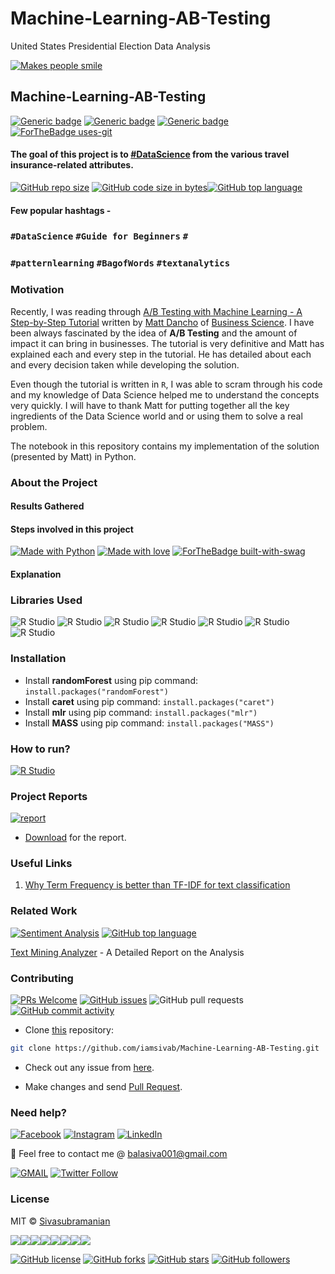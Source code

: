 # Machine-Learning-AB-Testing
United States Presidential Election Data Analysis

[![Makes people smile](https://forthebadge.com/images/badges/makes-people-smile.svg)](https://github.com/iamsivab)
## Machine-Learning-AB-Testing

[![Generic badge](https://img.shields.io/badge/Datascience-Beginners-Red.svg?style=for-the-badge)](https://github.com/iamsivab/Machine-Learning-AB-Testing) 
[![Generic badge](https://img.shields.io/badge/LinkedIn-Connect-blue.svg?style=for-the-badge&logo=linkedin&logoColor=white)](https://www.linkedin.com/in/iamsivab/) [![Generic badge](https://img.shields.io/badge/Python-Language-blue.svg?style=for-the-badge)](https://github.com/iamsivab/Machine-Learning-AB-Testing) [![ForTheBadge uses-git](http://ForTheBadge.com/images/badges/uses-git.svg)](https://GitHub.com/)

#### The goal of this project is to [#DataScience](https://github.com/iamsivab/Machine-Learning-AB-Testing) from the various travel insurance-related attributes.

[![GitHub repo size](https://img.shields.io/github/repo-size/iamsivab/Machine-Learning-AB-Testing.svg?logo=github&style=social)](https://github.com/iamsivab) [![GitHub code size in bytes](https://img.shields.io/github/languages/code-size/iamsivab/Machine-Learning-AB-Testing.svg?logo=git&style=social)](https://github.com/iamsivab/)[![GitHub top language](https://img.shields.io/github/languages/top/iamsivab/Machine-Learning-AB-Testing.svg?logo=python&style=social)](https://github.com/iamsivab)

#### Few popular hashtags - 
### `#DataScience` `#Guide for Beginners` `#`
### `#patternlearning` `#BagofWords` `#textanalytics`

### Motivation

Recently, I was reading through [A/B Testing with Machine Learning - A Step-by-Step Tutorial](https://www.business-science.io/business/2019/03/11/ab-testing-machine-learning.html) written by [Matt Dancho](https://www.linkedin.com/in/mattdancho/) of [Business Science](https://www.business-science.io). I have been always fascinated by the idea of **A/B Testing** and the amount of impact it can bring in businesses. The tutorial is very definitive and Matt has explained each and every step in the tutorial. He has detailed about each and every decision taken while developing the solution. 

Even though the tutorial is written in `R`, I was able to scram through his code and my knowledge of Data Science helped me to understand the concepts very quickly. I will have to thank Matt for putting together all the key ingredients of the Data Science world and or using them to solve a real problem.  

The notebook in this repository contains my implementation of the solution (presented by Matt) in Python. 


### About the Project

#### Results Gathered

#### Steps involved in this project

[![Made with Python](https://forthebadge.com/images/badges/made-with-python.svg)](https://github.com/iamsivab/Machine-Learning-AB-Testing) [![Made with love](https://forthebadge.com/images/badges/built-with-love.svg)](https://www.linkedin.com/in/iamsivab/) [![ForTheBadge built-with-swag](http://ForTheBadge.com/images/badges/built-with-swag.svg)](https://www.linkedin.com/in/iamsivab/)

#### Explanation

### Libraries Used

![R Studio](https://img.shields.io/badge/R-dplyr-blue.svg?style=flat&logo=r&logoColor=white) 
![R Studio](https://img.shields.io/badge/R-stringr-blue.svg?style=flat&logo=r&logoColor=white)
![R Studio](https://img.shields.io/badge/R-readtext-blue.svg?style=flat&logo=r&logoColor=white) 
![R Studio](https://img.shields.io/badge/R-e1071-blue.svg?style=flat&logo=r&logoColor=white) 
![R Studio](https://img.shields.io/badge/R-mlr-blue.svg?style=flat&logo=r&logoColor=white)
![R Studio](https://img.shields.io/badge/R-caret-blue.svg?style=flat&logo=r&logoColor=white) 
![R Studio](https://img.shields.io/badge/R-randomForest-blue.svg?style=flat&logo=r&logoColor=white) 


### Installation

- Install **randomForest** using pip command: `install.packages("randomForest")`
- Install **caret** using pip command: `install.packages("caret")`
- Install **mlr** using pip command: `install.packages("mlr")`
- Install **MASS** using pip command: `install.packages("MASS")`

### How to run?

[![R Studio](https://img.shields.io/badge/R-clean_data.R.-lightgrey.svg?logo=R&style=social)](https://github.com/iamsivab/Machine-Learning-AB-Testing/tree/master/src)


### Project Reports

[![report](https://img.shields.io/static/v1.svg?label=Project&message=Report&logo=microsoft-word&style=social)](https://github.com/iamsivab/Machine-Learning-AB-Testing/blob/master/Sivasubramanian-Text%20Mining%20Report.pdf)

- [Download](https://github.com/iamsivab/Machine-Learning-AB-Testing/blob/master/Sivasubramanian-Text%20Mining%20Report.pdf) for the report.

### Useful Links

1. [Why Term Frequency is better than TF-IDF for text classification](https://www.quora.com/Why-does-TF-term-frequency-sometimes-give-better-F-scores-than-TF-IDF-does-for-text-classification)
 
### Related Work

[![Sentiment Analysis](https://img.shields.io/static/v1.svg?label=Text&message=Mining&color=lightgray&logo=linkedin&style=social&colorA=critical)](https://www.linkedin.com/in/iamsivab/) [![GitHub top language](https://img.shields.io/github/languages/top/iamsivab/Machine-Learning-AB-Testing.svg?logo=php&style=social)](https://github.com/iamsivab/)

[Text Mining Analyzer](https://github.com/iamsivab/Machine-Learning-AB-Testing) - A Detailed Report on the Analysis


### Contributing

[![PRs Welcome](https://img.shields.io/badge/PRs-welcome-brightgreen.svg?logo=github)](https://github.com/iamsivab/Machine-Learning-AB-Testing/pulls) [![GitHub issues](https://img.shields.io/github/issues/iamsivab/Machine-Learning-AB-Testing?logo=github)](https://github.com/iamsivab/Machine-Learning-AB-Testing/issues) ![GitHub pull requests](https://img.shields.io/github/issues-pr/viamsivab/Machine-Learning-AB-Testing?color=blue&logo=github) 
[![GitHub commit activity](https://img.shields.io/github/commit-activity/y/iamsivab/Machine-Learning-AB-Testing?logo=github)](https://github.com/iamsivab/Machine-Learning-AB-Testing/)

- Clone [this](https://github.com/iamsivab/Machine-Learning-AB-Testing/) repository: 

```bash
git clone https://github.com/iamsivab/Machine-Learning-AB-Testing.git
```

- Check out any issue from [here](https://github.com/iamsivab/Machine-Learning-AB-Testing/issues).

- Make changes and send [Pull Request](https://github.com/iamsivab/Machine-Learning-AB-Testing/pull).
 
### Need help?

[![Facebook](https://img.shields.io/static/v1.svg?label=follow&message=@iamsivab&color=9cf&logo=facebook&style=flat&logoColor=white&colorA=informational)](https://www.facebook.com/iamsivab)  [![Instagram](https://img.shields.io/static/v1.svg?label=follow&message=@iamsivab&color=grey&logo=instagram&style=flat&logoColor=white&colorA=critical)](https://www.instagram.com/iamsivab/) [![LinkedIn](https://img.shields.io/static/v1.svg?label=connect&message=@iamsivab&color=success&logo=linkedin&style=flat&logoColor=white&colorA=blue)](https://www.linkedin.com/in/iamsivab/)

:email: Feel free to contact me @ [balasiva001@gmail.com](https://mail.google.com/mail/)

[![GMAIL](https://img.shields.io/static/v1.svg?label=send&message=balasiva001@gmail.com&color=red&logo=gmail&style=social)](https://www.github.com/iamsivab) [![Twitter Follow](https://img.shields.io/twitter/follow/iamsivab?style=social)](https://twitter.com/iamsivab)


### License

MIT &copy; [Sivasubramanian](https://github.com/iamsivab/Machine-Learning-AB-Testing/blob/master/LICENSE)

[![](https://sourcerer.io/fame/iamsivab/iamsivab/Machine-Learning-AB-Testing/images/0)](https://sourcerer.io/fame/iamsivab/iamsivab/Machine-Learning-AB-Testing/links/0)[![](https://sourcerer.io/fame/iamsivab/iamsivab/Machine-Learning-AB-Testing/images/1)](https://sourcerer.io/fame/iamsivab/iamsivab/Machine-Learning-AB-Testing/links/1)[![](https://sourcerer.io/fame/iamsivab/iamsivab/Machine-Learning-AB-Testing/images/2)](https://sourcerer.io/fame/iamsivab/iamsivab/Machine-Learning-AB-Testing/links/2)[![](https://sourcerer.io/fame/iamsivab/iamsivab/Machine-Learning-AB-Testing/images/3)](https://sourcerer.io/fame/iamsivab/iamsivab/Machine-Learning-AB-Testing/links/3)[![](https://sourcerer.io/fame/iamsivab/iamsivab/Machine-Learning-AB-Testing/images/4)](https://sourcerer.io/fame/iamsivab/iamsivab/Machine-Learning-AB-Testing/links/4)[![](https://sourcerer.io/fame/iamsivab/iamsivab/Machine-Learning-AB-Testing/images/5)](https://sourcerer.io/fame/iamsivab/iamsivab/Machine-Learning-AB-Testing/links/5)[![](https://sourcerer.io/fame/iamsivab/iamsivab/Machine-Learning-AB-Testing/images/6)](https://sourcerer.io/fame/iamsivab/iamsivab/Machine-Learning-AB-Testing/links/6)[![](https://sourcerer.io/fame/iamsivab/iamsivab/Machine-Learning-AB-Testing/images/7)](https://sourcerer.io/fame/iamsivab/iamsivab/Machine-Learning-AB-Testing/links/7)


[![GitHub license](https://img.shields.io/github/license/iamsivab/Machine-Learning-AB-Testing.svg?style=social&logo=github)](https://github.com/iamsivab/Machine-Learning-AB-Testing/blob/master/LICENSE) 
[![GitHub forks](https://img.shields.io/github/forks/iamsivab/Machine-Learning-AB-Testing.svg?style=social)](https://github.com/iamsivab/Machine-Learning-AB-Testing/network) [![GitHub stars](https://img.shields.io/github/stars/iamsivab/Machine-Learning-AB-Testing.svg?style=social)](https://github.com/iamsivab/Machine-Learning-AB-Testing/stargazers) [![GitHub followers](https://img.shields.io/github/followers/iamsivab.svg?label=Follow&style=social)](https://github.com/iamsivab/)
